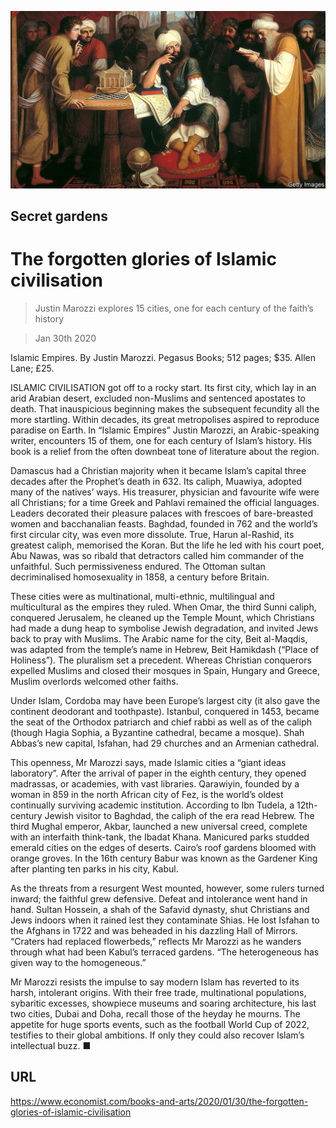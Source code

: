 ![](./images/20200201_BKP506.jpg)

## Secret gardens

# The forgotten glories of Islamic civilisation

> Justin Marozzi explores 15 cities, one for each century of the faith’s history

> Jan 30th 2020

Islamic Empires. By Justin Marozzi. Pegasus Books; 512 pages; $35. Allen Lane; £25.

ISLAMIC CIVILISATION got off to a rocky start. Its first city, which lay in an arid Arabian desert, excluded non-Muslims and sentenced apostates to death. That inauspicious beginning makes the subsequent fecundity all the more startling. Within decades, its great metropolises aspired to reproduce paradise on Earth. In “Islamic Empires” Justin Marozzi, an Arabic-speaking writer, encounters 15 of them, one for each century of Islam’s history. His book is a relief from the often downbeat tone of literature about the region.

Damascus had a Christian majority when it became Islam’s capital three decades after the Prophet’s death in 632. Its caliph, Muawiya, adopted many of the natives’ ways. His treasurer, physician and favourite wife were all Christians; for a time Greek and Pahlavi remained the official languages. Leaders decorated their pleasure palaces with frescoes of bare-breasted women and bacchanalian feasts. Baghdad, founded in 762 and the world’s first circular city, was even more dissolute. True, Harun al-Rashid, its greatest caliph, memorised the Koran. But the life he led with his court poet, Abu Nawas, was so ribald that detractors called him commander of the unfaithful. Such permissiveness endured. The Ottoman sultan decriminalised homosexuality in 1858, a century before Britain.

These cities were as multinational, multi-ethnic, multilingual and multicultural as the empires they ruled. When Omar, the third Sunni caliph, conquered Jerusalem, he cleaned up the Temple Mount, which Christians had made a dung heap to symbolise Jewish degradation, and invited Jews back to pray with Muslims. The Arabic name for the city, Beit al-Maqdis, was adapted from the temple’s name in Hebrew, Beit Hamikdash (“Place of Holiness”). The pluralism set a precedent. Whereas Christian conquerors expelled Muslims and closed their mosques in Spain, Hungary and Greece, Muslim overlords welcomed other faiths.

Under Islam, Cordoba may have been Europe’s largest city (it also gave the continent deodorant and toothpaste). Istanbul, conquered in 1453, became the seat of the Orthodox patriarch and chief rabbi as well as of the caliph (though Hagia Sophia, a Byzantine cathedral, became a mosque). Shah Abbas’s new capital, Isfahan, had 29 churches and an Armenian cathedral.

This openness, Mr Marozzi says, made Islamic cities a “giant ideas laboratory”. After the arrival of paper in the eighth century, they opened madrassas, or academies, with vast libraries. Qarawiyin, founded by a woman in 859 in the north African city of Fez, is the world’s oldest continually surviving academic institution. According to Ibn Tudela, a 12th-century Jewish visitor to Baghdad, the caliph of the era read Hebrew. The third Mughal emperor, Akbar, launched a new universal creed, complete with an interfaith think-tank, the Ibadat Khana. Manicured parks studded emerald cities on the edges of deserts. Cairo’s roof gardens bloomed with orange groves. In the 16th century Babur was known as the Gardener King after planting ten parks in his city, Kabul.

As the threats from a resurgent West mounted, however, some rulers turned inward; the faithful grew defensive. Defeat and intolerance went hand in hand. Sultan Hossein, a shah of the Safavid dynasty, shut Christians and Jews indoors when it rained lest they contaminate Shias. He lost Isfahan to the Afghans in 1722 and was beheaded in his dazzling Hall of Mirrors. “Craters had replaced flowerbeds,” reflects Mr Marozzi as he wanders through what had been Kabul’s terraced gardens. “The heterogeneous has given way to the homogeneous.”

Mr Marozzi resists the impulse to say modern Islam has reverted to its harsh, intolerant origins. With their free trade, multinational populations, sybaritic excesses, showpiece museums and soaring architecture, his last two cities, Dubai and Doha, recall those of the heyday he mourns. The appetite for huge sports events, such as the football World Cup of 2022, testifies to their global ambitions. If only they could also recover Islam’s intellectual buzz. ■

## URL

https://www.economist.com/books-and-arts/2020/01/30/the-forgotten-glories-of-islamic-civilisation
